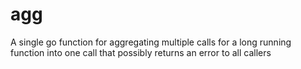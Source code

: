 # agg
A single go function for aggregating multiple calls for a long running function into one call that possibly returns an error to all callers
